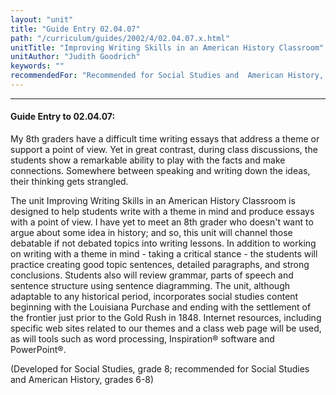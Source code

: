 ```yaml
---
layout: "unit"
title: "Guide Entry 02.04.07"
path: "/curriculum/guides/2002/4/02.04.07.x.html"
unitTitle: "Improving Writing Skills in an American History Classroom"
unitAuthor: "Judith Goodrich"
keywords: ""
recommendedFor: "Recommended for Social Studies and  American History, grades 6-8."
---
```

<body>
<hr/>
<h4>
Guide Entry to 02.04.07:
</h4>
<p>
My 8th graders have a difficult time writing essays that address a theme or support a point of view. Yet in great contrast, during class discussions, the students show a remarkable ability to play with the facts and make connections. Somewhere between speaking and writing down the ideas, their thinking gets strangled.
</p>
<p>
The unit Improving Writing Skills in an American History Classroom is designed to help students write with a theme in mind and produce essays with a point of view. I have yet to meet an 8th grader who doesn't want to argue about some idea in history; and so, this unit will channel those debatable if not debated topics into writing lessons. In addition to working on writing with a theme in mind - taking a critical stance - the students will practice creating good topic sentences, detailed paragraphs, and strong conclusions. Students also will review grammar, parts of speech and sentence structure using sentence diagramming. The unit, although adaptable to any historical period, incorporates social studies content beginning with the Louisiana Purchase and ending with the settlement of the frontier just prior to the Gold Rush in 1848. Internet resources, including specific web sites related to our themes and a class web page will be used, as will tools such as word processing, Inspiration® software and PowerPoint®.
</p>
<p>
(Developed for Social Studies, grade 8; recommended for Social Studies and American History, grades 6-8)
</p>
</body>
